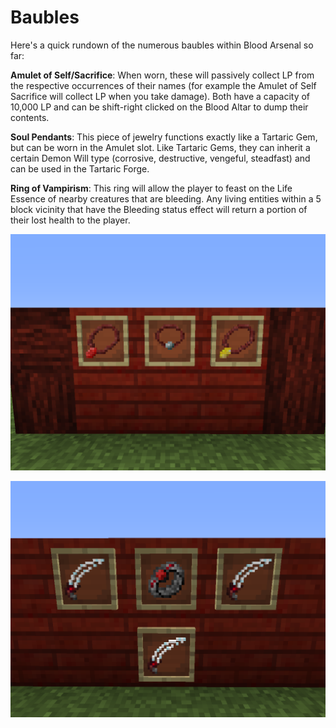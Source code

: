 # Baubles

Here's a quick rundown of the numerous baubles within Blood Arsenal so far:

**Amulet of Self/Sacrifice**: When worn, these will passively collect LP from the respective occurrences of their names (for example the Amulet of Self Sacrifice will collect LP when you take damage). Both have a capacity of 10,000 LP and can be shift-right clicked on the Blood Altar to dump their contents.

**Soul Pendants**: This piece of jewelry functions exactly like a Tartaric Gem, but can be worn in the Amulet slot. Like Tartaric Gems, they can inherit a certain Demon Will type (corrosive, destructive, vengeful, steadfast) and can be used in the Tartaric Forge.

**Ring of Vampirism**: This ring will allow the player to feast on the Life Essence of nearby creatures that are bleeding. Any living entities within a 5 block vicinity that have the Bleeding status effect will return a portion of their lost health to the player.

![Baubles](bauble1.png)

![Baubles](bauble2.png)
